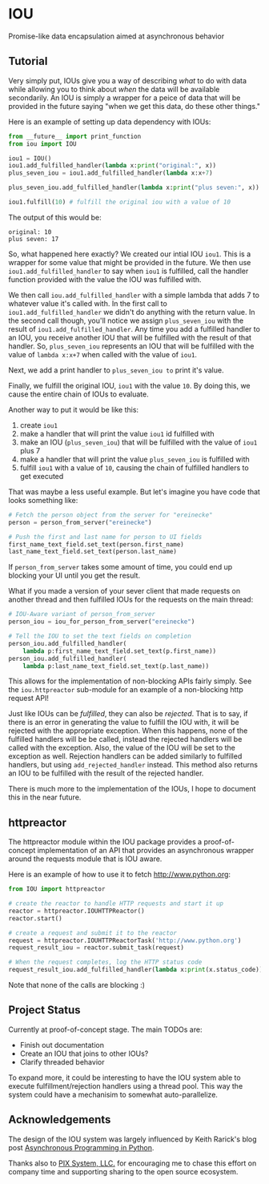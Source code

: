 IOU
===

Promise-like data encapsulation aimed at asynchronous behavior

Tutorial
--------
Very simply put, IOUs give you a way of describing *what* to do with data while
allowing you to think about *when* the data will be available secondarily. An
IOU is simply a wrapper for a peice of data that will be provided in the future
saying "when we get this data, do these other things."

Here is an example of setting up data dependency with IOUs:
```python
from __future__ import print_function
from iou import IOU

iou1 = IOU()
iou1.add_fulfilled_handler(lambda x:print("original:", x))
plus_seven_iou = iou1.add_fulfilled_handler(lambda x:x+7)

plus_seven_iou.add_fulfilled_handler(lambda x:print("plus seven:", x))

iou1.fulfill(10) # fulfill the original iou with a value of 10
```

The output of this would be:

```
original: 10
plus seven: 17
```

So, what happened here exactly? We created our intial IOU `iou1`. This is a
wrapper for some value that might be provided in the future. We then use
`iou1.add_fulfilled_handler` to say when `iou1` is fulfilled, call the
handler function provided with the value the IOU was fulfilled with.

We then call `iou.add_fulfilled_handler` with a simple lambda that adds 7 to
whatever value it's called with. In the first call to
`iou1.add_fulfilled_handler` we didn't do anything with the return value.
In the second call though, you'll notice we assign
`plus_seven_iou` with the result of `iou1.add_fulfilled_handler`. Any time
you add a fulfilled handler to an IOU, you receive another IOU that will be 
fulfilled with the result of that handler. So, `plus_seven_iou` represents an
IOU that will be fulfilled with the value of `lambda x:x+7` when called with
the value of `iou1`.

Next, we add a print handler to `plus_seven_iou to` print it's value.

Finally, we fulfill the original IOU, `iou1` with the value `10`. By doing this,
we cause the entire chain of IOUs to evaluate.

Another way to put it would be like this:

1. create `iou1`
2. make a handler that will print the value `iou1` id fulfilled with
3. make an IOU (`plus_seven_iou`) that will be fulfilled with the value of `iou1` plus 7
4. make a handler that will print the value `plus_seven_iou` is fulfilled with
5. fulfill `iou1` with a value of `10`, causing the chain of fulfilled handlers to get executed

That was maybe a less useful example. But let's imagine you have code that looks
something like:
```python
# Fetch the person object from the server for "ereinecke"
person = person_from_server("ereinecke")

# Push the first and last name for person to UI fields
first_name_text_field.set_text(person.first_name)
last_name_text_field.set_text(person.last_name)
```

If `person_from_server` takes some amount of time, you could end up blocking
your UI until you get the result.

What if you made a version of your sever client that made requests on another
thread and then fulfilled IOUs for the requests on the main thread:

```python
# IOU-Aware variant of person_from_server
person_iou = iou_for_person_from_server("ereinecke")

# Tell the IOU to set the text fields on completion
person_iou.add_fulfilled_handler(
    lambda p:first_name_text_field.set_text(p.first_name))
person_iou.add_fulfilled_handler(
    lambda p:last_name_text_field.set_text(p.last_name))
```

This allows for the implementation of non-blocking APIs fairly simply. See the
`iou.httpreactor` sub-module for an example of a non-blocking http request API!

Just like IOUs can be *fulfilled*, they can also be *rejected*. That is to say,
if there is an error in generating the value to fulfill the IOU with, it will be
rejected with the appropriate exception. When this happens, none of the
fulfilled handlers will be be called, instead the rejected handlers will be
called with the exception. Also, the value of the IOU will be set to the
exception as well. Rejection handlers can be added similarly to fulfilled
handlers, but using `add_rejected_handler` instead. This method also returns an
IOU to be fulfilled with the result of the rejected handler.

There is much more to the implementation of the IOUs, I hope to document this
in the near future.

httpreactor
-----------
The httpreactor module within the IOU package provides a proof-of-concept
implementation of an API that provides an asynchronous wrapper around the
requests module that is IOU aware.

Here is an example of how to use it to fetch http://www.python.org:

```python
from IOU import httpreactor

# create the reactor to handle HTTP requests and start it up
reactor = httpreactor.IOUHTTPReactor()
reactor.start()

# create a request and submit it to the reactor
request = httpreactor.IOUHTTPReactorTask('http://www.python.org')
request_result_iou = reactor.submit_task(request)

# When the request completes, log the HTTP status code
request_result_iou.add_fulfilled_handler(lambda x:print(x.status_code))
```

Note that none of the calls are blocking :)

Project Status
--------------
Currently at proof-of-concept stage. The main TODOs are:
- Finish out documentation
- Create an IOU that joins to other IOUs?
- Clarify threaded behavior

To expand more, it could be interesting to have the IOU system able to execute
fulfillment/rejection handlers using a thread pool. This way the system could
have a mechanisim to somewhat auto-parallelize.

Acknowledgements
----------------
The design of the IOU system was largely influenced by Keith Rarick's blog
post [Asynchronous Programming in Python](http://xph.us/2009/12/10/asynchronous-programming-in-python.html).

Thanks also to [PIX System, LLC.](http://www.pixsystem.com) for encouraging me
to chase this effort on company time and supporting sharing to the open source
ecosystem.
